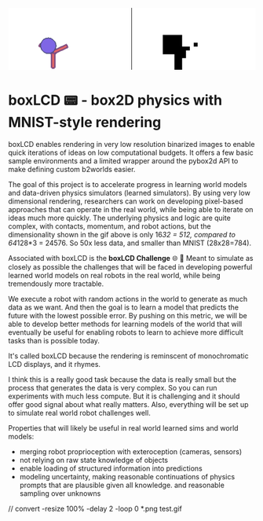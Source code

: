 ![](./assets/sideside.gif)
# boxLCD 📟 - box2D physics with MNIST-style rendering

boxLCD enables rendering in very low resolution binarized images to enable quick
iterations of ideas on low computational budgets.
It offers a few basic sample environments and a limited wrapper around the pybox2d API to make defining custom b2worlds easier.

The goal of this project is to accelerate progress in learning world models and data-driven physics simulators (learned simulators).
By using very low dimensional rendering, researchers can work on developing pixel-based approaches that
can operate in the real world, while being able to iterate on ideas much more quickly.
The underlying physics and logic are quite complex, with contacts, momentum, and robot actions,
but the dimensionality shown in the gif above is only 16*32 = 512, compared to 64*128*3 = 24576. So 50x less data, and smaller than MNIST (28x28=784).

Associated with boxLCD is the **boxLCD Challenge** 🌐 🧩
Meant to simulate as closely as possible the challenges that will be faced in developing powerful learned world models
on real robots in the real world, while being tremendously more tractable.

We execute a robot with random actions in the world to generate as much data as we want. 
And then the goal is to learn a model that predicts the future with the lowest possible error.
By pushing on this metric, we will be able to develop better methods for learning models of the world
that will eventually be useful for enabling robots to learn to achieve more difficult tasks than is possible today.


It's called boxLCD because the rendering is reminscent of monochromatic LCD displays, and it rhymes.


I think this is a really good task because the data is really small but the process that generates the data is very complex.
So you can run experiments with much less compute. But it is challenging and it should offer good signal about what really matters.
Also, everything will be set up to simulate real world robot challenges well.

Properties that will likely be useful in real world learned sims and world models:
- merging robot proprioception with exteroception (cameras, sensors)
- not relying on raw state knowledge of objects
- enable loading of structured information into predictions
- modeling uncertainty, making reasonable continuations of physics prompts that are plausible given all knowledge. and reasonable sampling over unknowns

// convert -resize 100% -delay 2 -loop 0 *.png test.gif